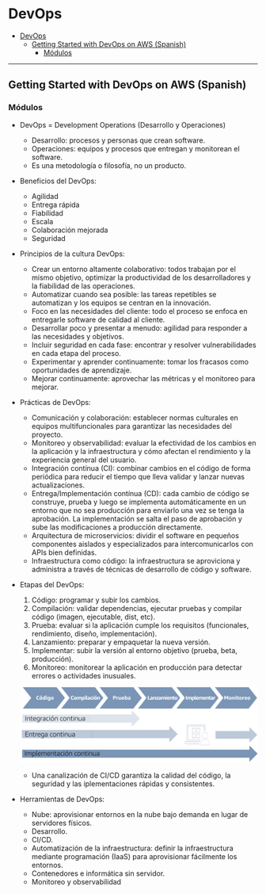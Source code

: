 # DevOps

- [DevOps](#devops)
  - [Getting Started with DevOps on AWS (Spanish)](#getting-started-with-devops-on-aws-spanish)
    - [Módulos](#módulos)

---

## Getting Started with DevOps on AWS (Spanish)

### Módulos

- DevOps = Development Operations (Desarrollo y Operaciones)
  - Desarrollo: procesos y personas que crean software.
  - Operaciones: equipos y procesos que entregan y monitorean el software.
  - Es una metodología o filosofía, no un producto.
- Beneficios del DevOps:
  - Agilidad
  - Entrega rápida
  - Fiabilidad
  - Escala
  - Colaboración mejorada
  - Seguridad
- Principios de la cultura DevOps:
  - Crear un entorno altamente colaborativo: todos trabajan por el mismo objetivo, optimizar la productividad de los desarrolladores y la fiabilidad de las operaciones.
  - Automatizar cuando sea posible: las tareas repetibles se automatizan y los equipos se centran en la innovación.
  - Foco en las necesidades del cliente: todo el proceso se enfoca en entregarle software de calidad al cliente.
  - Desarrollar poco y presentar a menudo: agilidad para responder a las necesidades y objetivos.
  - Incluir seguridad en cada fase: encontrar y resolver vulnerabilidades en cada etapa del proceso.
  - Experimentar y aprender continuamente: tomar los fracasos como oportunidades de aprendizaje.
  - Mejorar continuamente: aprovechar las métricas y el monitoreo para mejorar.
- Prácticas de DevOps:
  - Comunicación y colaboración: establecer normas culturales en equipos multifuncionales para garantizar las necesidades del proyecto.
  - Monitoreo y observabilidad: evaluar la efectividad de los cambios en la aplicación y la infraestructura y cómo afectan el rendimiento y la experiencia general del usuario.
  - Integración contínua (CI): combinar cambios en el código de forma periódica para reducir el tiempo que lleva validar y lanzar nuevas actualizaciones.
  - Entrega/Implementación contínua (CD): cada cambio de código se construye, prueba y luego se implementa automáticamente en un entorno que no sea producción para enviarlo una vez se tenga la aprobación. La implementación se salta el paso de aprobación y sube las modificaciones a producción directamente.
  - Arquitectura de microservicios: dividir el software en pequeños componentes aislados y especializados para intercomunicarlos con APIs bien definidas.
  - Infraestructura como código: la infraestructura se aproviciona y administra a través de técnicas de desarrollo de código y software.
- Etapas del DevOps:

  1. Código: programar y subir los cambios.
  2. Compilación: validar dependencias, ejecutar pruebas y compilar código (imagen, ejecutable, dist, etc).
  3. Prueba: evaluar si la aplicación cumple los requisitos (funcionales, rendimiento, diseño, implementación).
  4. Lanzamiento: preparar y empaquetar la nueva versión.
  5. Implementar: subir la versión al entorno objetivo (prueba, beta, producción).
  6. Monitoreo: monitorear la aplicación en producción para detectar errores o actividades inusuales.

  ![etapas](./etapas_devops.png 'etapas')

  - Una canalización de CI/CD garantiza la calidad del código, la seguridad y las iplementaciones rápidas y consistentes.

- Herramientas de DevOps:
  - Nube: aprovisionar entornos en la nube bajo demanda en lugar de servidores físicos.
  - Desarrollo.
  - CI/CD.
  - Automatización de la infraestructura: definir la infraestructura mediante programación (IaaS) para aprovisionar fácilmente los entornos.
  - Contenedores e informática sin servidor.
  - Monitoreo y observabilidad
